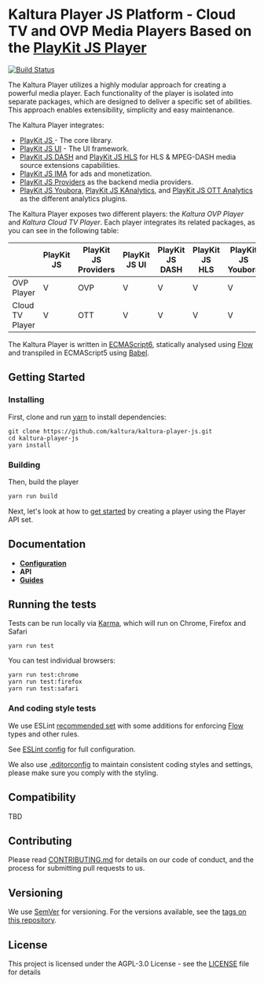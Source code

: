# Kaltura Player JS Platform - Cloud TV and OVP Media Players Based on the [PlayKit JS Player]

[![Build Status](https://travis-ci.org/kaltura/kaltura-player-js.svg?branch=master)](https://travis-ci.org/kaltura/kaltura-player-js)

The Kaltura Player utilizes a highly modular approach for creating a powerful media player.
Each functionality of the player is isolated into separate packages, which are designed to deliver a specific set of abilities.
This approach enables extensibility, simplicity and easy maintenance.

The Kaltura Player integrates:
* [PlayKit JS ](https://github.com/kaltura/playkit-js) - The core library.
* [PlayKit JS UI](https://github.com/kaltura/playkit-js-ui) - The UI framework.
* [PlayKit JS DASH](https://github.com/kaltura/playkit-js-dash) and [PlayKit JS HLS](https://github.com/kaltura/playkit-js-hls) for HLS & MPEG-DASH media source extensions capabilities.
* [PlayKit JS IMA](https://github.com/kaltura/playkit-js-ima) for ads and monetization.
* [PlayKit JS Providers](https://github.com/kaltura/playkit-js-providers) as the backend media providers.
* [PlayKit JS Youbora](https://github.com/kaltura/playkit-js-youbora), [PlayKit JS KAnalytics](https://github.com/kaltura/playkit-js-kanalytics), and [PlayKit JS OTT Analytics](https://github.com/kaltura/playkit-js-ott-analytics) as the different analytics plugins.

The Kaltura Player exposes two different players: the *Kaltura OVP Player* and *Kaltura Cloud TV Player*. Each player integrates its related packages, as you can see in the following table:


|  | PlayKit JS | PlayKit JS Providers|PlayKit JS UI| PlayKit JS DASH | PlayKit JS HLS| PlayKit JS Youbora |  PlayKit JS KAnalytics|  PlayKit JS OTT Analytics|
| --- |---|---|---|---|---|---| ---| --- |
| OVP Player | V | OVP | V | V | V | V | V |  |
|  Cloud TV Player | V |  OTT | V | V | V | V |  | V | 

The Kaltura Player is written in [ECMAScript6], statically analysed using [Flow] and transpiled in ECMAScript5 using [Babel]. 

[Flow]: https://flow.org/
[ECMAScript6]: https://github.com/ericdouglas/ES6-Learning#articles--tutorials
[Babel]: https://babeljs.io
[Playkit JS Player]: https://github.com/kaltura/playkit-js

## Getting Started

### Installing

First, clone and run [yarn] to install dependencies:

[yarn]: https://yarnpkg.com/lang/en/

```
git clone https://github.com/kaltura/kaltura-player-js.git
cd kaltura-player-js
yarn install
```

### Building

Then, build the player

```javascript
yarn run build
```

Next, let's look at how to [get started](./docs/player-setup.md) by creating a player using the Player API set.

## Documentation

* [**Configuration**](./docs/configuration.md)
* **API**
* [**Guides**](./docs/guides.md)

## Running the tests

Tests can be run locally via [Karma], which will run on Chrome, Firefox and Safari

[Karma]: https://karma-runner.github.io/1.0/index.html
```
yarn run test
```

You can test individual browsers:
```
yarn run test:chrome
yarn run test:firefox
yarn run test:safari
```

### And coding style tests

We use ESLint [recommended set](http://eslint.org/docs/rules/) with some additions for enforcing [Flow] types and other rules.

See [ESLint config](.eslintrc.json) for full configuration.

We also use [.editorconfig](.editorconfig) to maintain consistent coding styles and settings, please make sure you comply with the styling.


## Compatibility

TBD

## Contributing

Please read [CONTRIBUTING.md](https://github.com/kaltura/platform-install-packages/blob/master/CONTRIBUTING.md) for details on our code of conduct, and the process for submitting pull requests to us.

## Versioning

We use [SemVer](http://semver.org/) for versioning. For the versions available, see the [tags on this repository](https://github.com/kaltura/playkit-js-providers/tags). 

## License

This project is licensed under the AGPL-3.0 License - see the [LICENSE](LICENSE) file for details
